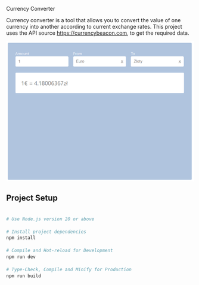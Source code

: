 Currency Converter

Currency converter is a tool that allows you to convert the value of one currency into another according to current exchange rates. This project uses the API source https://currencybeacon.com, to get the required data.

![image alt](https://github.com/EwelinaZet/currency-converter/blob/b3b2aa65e5223302ac47bf4733a81693689514c1/image.png)


## Project Setup

```bash

# Use Node.js version 20 or above

# Install project dependencies
npm install

# Compile and Hot-reload for Development
npm run dev

# Type-Check, Compile and Minify for Production
npm run build 
```
